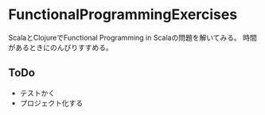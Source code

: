 # FunctionalProgrammingExercises

ScalaとClojureでFunctional Programming in Scalaの問題を解いてみる。
時間があるときにのんびりすすめる。

## ToDo
* テストかく
* プロジェクト化する
